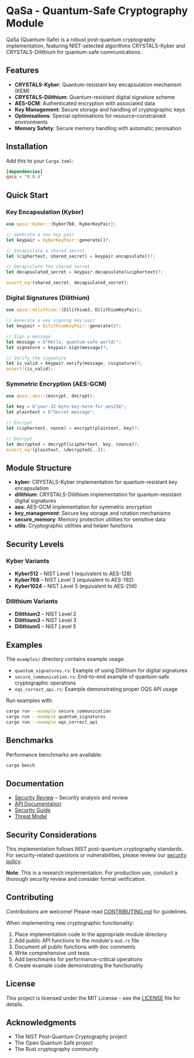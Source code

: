 # QaSa - Quantum-Safe Cryptography Module

QaSa (Quantum-Safe) is a robust post-quantum cryptography implementation, featuring NIST-selected algorithms CRYSTALS-Kyber and CRYSTALS-Dilithium for quantum-safe communications.

## Features

- **CRYSTALS-Kyber**: Quantum-resistant key encapsulation mechanism (KEM)
- **CRYSTALS-Dilithium**: Quantum-resistant digital signature scheme
- **AES-GCM**: Authenticated encryption with associated data
- **Key Management**: Secure storage and handling of cryptographic keys
- **Optimisations**: Special optimisations for resource-constrained environments
- **Memory Safety**: Secure memory handling with automatic zeroisation

## Installation

Add this to your `Cargo.toml`:

```toml
[dependencies]
qasa = "0.0.4"
```

## Quick Start

### Key Encapsulation (Kyber)

```rust
use qasa::kyber::{Kyber768, KyberKeyPair};

// Generate a new key pair
let keypair = KyberKeyPair::generate()?;

// Encapsulate a shared secret
let (ciphertext, shared_secret) = keypair.encapsulate()?;

// Decapsulate the shared secret
let decapsulated_secret = keypair.decapsulate(&ciphertext)?;

assert_eq!(shared_secret, decapsulated_secret);
```

### Digital Signatures (Dilithium)

```rust
use qasa::dilithium::{Dilithium3, DilithiumKeyPair};

// Generate a new signing key pair
let keypair = DilithiumKeyPair::generate()?;

// Sign a message
let message = b"Hello, quantum-safe world!";
let signature = keypair.sign(message)?;

// Verify the signature
let is_valid = keypair.verify(message, &signature)?;
assert!(is_valid);
```

### Symmetric Encryption (AES-GCM)

```rust
use qasa::aes::{encrypt, decrypt};

let key = b"your-32-byte-key-here-for-aes256";
let plaintext = b"Secret message";

// Encrypt
let (ciphertext, nonce) = encrypt(plaintext, key)?;

// Decrypt
let decrypted = decrypt(&ciphertext, key, &nonce)?;
assert_eq!(plaintext, &decrypted[..]);
```

## Module Structure

- **kyber**: CRYSTALS-Kyber implementation for quantum-resistant key encapsulation
- **dilithium**: CRYSTALS-Dilithium implementation for quantum-resistant digital signatures
- **aes**: AES-GCM implementation for symmetric encryption
- **key_management**: Secure key storage and rotation mechanisms
- **secure_memory**: Memory protection utilities for sensitive data
- **utils**: Cryptographic utilities and helper functions

## Security Levels

### Kyber Variants
- **Kyber512** – NIST Level 1 (equivalent to AES-128)
- **Kyber768** – NIST Level 3 (equivalent to AES-192)
- **Kyber1024** – NIST Level 5 (equivalent to AES-256)

### Dilithium Variants
- **Dilithium2** – NIST Level 2
- **Dilithium3** – NIST Level 3
- **Dilithium5** – NIST Level 5

## Examples

The `examples/` directory contains example usage:

- `quantum_signatures.rs`: Example of using Dilithium for digital signatures
- `secure_communication.rs`: End-to-end example of quantum-safe cryptographic operations
- `oqs_correct_api.rs`: Example demonstrating proper OQS API usage

Run examples with:

```bash
cargo run --example secure_communication
cargo run --example quantum_signatures
cargo run --example oqs_correct_api
```

## Benchmarks

Performance benchmarks are available:

```bash
cargo bench
```

## Documentation

- [Security Review](security_review.md) – Security analysis and review
- [API Documentation](docs/api/crypto_api.md)
- [Security Guide](docs/api/security_guide.md)
- [Threat Model](docs/api/threat_model.md)

## Security Considerations

This implementation follows NIST post-quantum cryptography standards. For security-related questions or vulnerabilities, please review our [security policy](security_review.md).

**Note**: This is a research implementation. For production use, conduct a thorough security review and consider formal verification.

## Contributing

Contributions are welcome! Please read [CONTRIBUTING.md](CONTRIBUTING.md) for guidelines.

When implementing new cryptographic functionality:
1. Place implementation code in the appropriate module directory
2. Add public API functions to the module's `mod.rs` file
3. Document all public functions with doc comments
4. Write comprehensive unit tests
5. Add benchmarks for performance-critical operations
6. Create example code demonstrating the functionality

## License

This project is licensed under the MIT License – see the [LICENSE](LICENSE) file for details.

## Acknowledgments

- The NIST Post-Quantum Cryptography project
- The Open Quantum Safe project
- The Rust cryptography community 